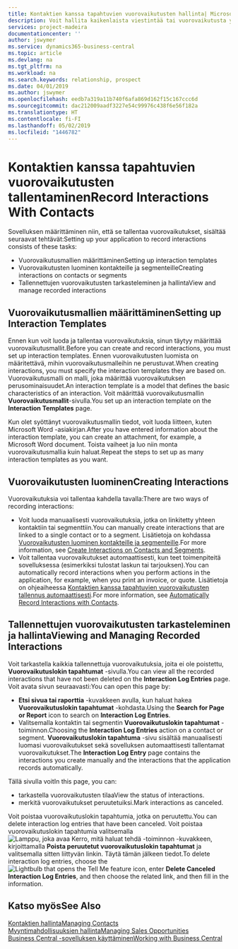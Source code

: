 ```yaml
---
title: Kontaktien kanssa tapahtuvien vuorovaikutusten hallinta| Microsoft Docs
description: Voit hallita kaikenlaista viestintää tai vuorovaikutusta yrityksesi ja kontaktiesi välillä, kuten kirjeenvaihtoa, puheluja ja kokouksia.
services: project-madeira
documentationcenter: ''
author: jswymer
ms.service: dynamics365-business-central
ms.topic: article
ms.devlang: na
ms.tgt_pltfrm: na
ms.workload: na
ms.search.keywords: relationship, prospect
ms.date: 04/01/2019
ms.author: jswymer
ms.openlocfilehash: eedb7a319a11b740f6afa869d162f15c167ccc6d
ms.sourcegitcommit: dac212009aadf3227e54c99976c438f6e56f182a
ms.translationtype: HT
ms.contentlocale: fi-FI
ms.lasthandoff: 05/02/2019
ms.locfileid: "1446782"
---
```

# <a name="record-interactions-with-contacts"></a><span data-ttu-id="84c59-103">Kontaktien kanssa tapahtuvien vuorovaikutusten tallentaminen</span><span class="sxs-lookup"><span data-stu-id="84c59-103">Record Interactions With Contacts</span></span>
<span data-ttu-id="84c59-104">Sovelluksen määrittäminen niin, että se tallentaa vuorovaikutukset, sisältää seuraavat tehtävät:</span><span class="sxs-lookup"><span data-stu-id="84c59-104">Setting up your application to record interactions consists of these tasks:</span></span>

* <span data-ttu-id="84c59-105">Vuorovaikutusmallien määrittäminen</span><span class="sxs-lookup"><span data-stu-id="84c59-105">Setting up interaction templates</span></span>  
* <span data-ttu-id="84c59-106">Vuorovaikutusten luominen kontakteille ja segmenteille</span><span class="sxs-lookup"><span data-stu-id="84c59-106">Creating interactions on contacts or segments</span></span>  
* <span data-ttu-id="84c59-107">Tallennettujen vuorovaikutusten tarkasteleminen ja hallinta</span><span class="sxs-lookup"><span data-stu-id="84c59-107">View and manage recorded interactions</span></span>  

##  <a name="setting-up-interaction-templates"></a><span data-ttu-id="84c59-108">Vuorovaikutusmallien määrittäminen</span><span class="sxs-lookup"><span data-stu-id="84c59-108">Setting up Interaction Templates</span></span>
<span data-ttu-id="84c59-109">Ennen kun voit luoda ja tallentaa vuorovaikutuksia, sinun täytyy määrittää vuorovaikutusmallit.</span><span class="sxs-lookup"><span data-stu-id="84c59-109">Before you can create and record interactions, you must set up interaction templates.</span></span> <span data-ttu-id="84c59-110">Ennen vuorovaikutusten luomista on määritettävä, mihin vuorovaikutusmalleihin ne perustuvat.</span><span class="sxs-lookup"><span data-stu-id="84c59-110">When creating interactions, you must specify the interaction templates they are based on.</span></span> <span data-ttu-id="84c59-111">Vuorovaikutusmalli on malli, joka määrittää vuorovaikutuksen perusominaisuudet.</span><span class="sxs-lookup"><span data-stu-id="84c59-111">An interaction template is a model that defines the basic characteristics of an interaction.</span></span>
<span data-ttu-id="84c59-112">Voit määrittää vuorovaikutusmallin **Vuorovaikutusmallit**-sivulla.</span><span class="sxs-lookup"><span data-stu-id="84c59-112">You set up an interaction template on the **Interaction Templates** page.</span></span>

<span data-ttu-id="84c59-113">Kun olet syöttänyt vuorovaikutusmallin tiedot, voit luoda liitteen, kuten Microsoft Word -asiakirjan.</span><span class="sxs-lookup"><span data-stu-id="84c59-113">After you have entered information about the interaction template, you can create an attachment, for example, a Microsoft Word document.</span></span> <span data-ttu-id="84c59-114">Toista vaiheet ja luo niin monta vuorovaikutusmallia kuin haluat.</span><span class="sxs-lookup"><span data-stu-id="84c59-114">Repeat the steps to set up as many interaction templates as you want.</span></span>  

## <a name="creating-interactions"></a><span data-ttu-id="84c59-115">Vuorovaikutusten luominen</span><span class="sxs-lookup"><span data-stu-id="84c59-115">Creating Interactions</span></span>
<span data-ttu-id="84c59-116">Vuorovaikutuksia voi tallentaa kahdella tavalla:</span><span class="sxs-lookup"><span data-stu-id="84c59-116">There are two ways of recording interactions:</span></span>

* <span data-ttu-id="84c59-117">Voit luoda manuaalisesti vuorovaikutuksia, jotka on linkitetty yhteen kontaktiin tai segmenttiin.</span><span class="sxs-lookup"><span data-stu-id="84c59-117">You can manually create interactions that are linked to a single contact or to a segment.</span></span> <span data-ttu-id="84c59-118">Lisätietoja on kohdassa [Vuorovaikutusten luominen kontakteille ja segmenteille](marketing-how-create-interactions.md).</span><span class="sxs-lookup"><span data-stu-id="84c59-118">For more information, see [Create Interactions on Contacts and Segments](marketing-how-create-interactions.md).</span></span>  
* <span data-ttu-id="84c59-119">Voit tallentaa vuorovaikutukset automaattisesti, kun teet toimenpiteitä sovelluksessa (esimerkiksi tulostat laskun tai tarjouksen).</span><span class="sxs-lookup"><span data-stu-id="84c59-119">You can automatically record interactions when you perform actions in the application, for example, when you print an invoice, or quote.</span></span> <span data-ttu-id="84c59-120">Lisätietoja on ohjeaiheessa [Kontaktien kanssa tapahtuvien vuorovaikutusten tallennus automaattisesti](marketing-auto-record-interactions.md).</span><span class="sxs-lookup"><span data-stu-id="84c59-120">For more information, see [Automatically Record Interactions with Contacts](marketing-auto-record-interactions.md).</span></span>

## <a name="viewing-and-managing-recorded-interactions"></a><span data-ttu-id="84c59-121">Tallennettujen vuorovaikutusten tarkasteleminen ja hallinta</span><span class="sxs-lookup"><span data-stu-id="84c59-121">Viewing and Managing Recorded Interactions</span></span>
<span data-ttu-id="84c59-122">Voit tarkastella kaikkia tallennettuja vuorovaikutuksia, joita ei ole poistettu, **Vuorovaikutuslokin tapahtumat** -sivulla.</span><span class="sxs-lookup"><span data-stu-id="84c59-122">You can view all the recorded interactions that have not been deleted on the **Interaction Log Entries** page.</span></span> <span data-ttu-id="84c59-123">Voit avata sivun seuraavasti:</span><span class="sxs-lookup"><span data-stu-id="84c59-123">You can open this page by:</span></span>

* <span data-ttu-id="84c59-124">**Etsi sivua tai raporttia** -kuvakkeen avulla, kun haluat hakea **Vuorovaikutuslokin tapahtumat** -kohdasta.</span><span class="sxs-lookup"><span data-stu-id="84c59-124">Using the **Search for Page or Report** icon to search on **Interaction Log Entries**.</span></span>
* <span data-ttu-id="84c59-125">Valitsemalla kontaktin tai segmentin **Vuorovaikutuslokin tapahtumat** -toiminnon.</span><span class="sxs-lookup"><span data-stu-id="84c59-125">Choosing the **Interaction Log Entries** action on a contact or segment.</span></span>
  <span data-ttu-id="84c59-126">**Vuorovaikutuslokin tapahtuma** -sivu sisältää manuaalisesti luomasi vuorovaikutukset sekä sovelluksen automaattisesti tallentamat vuorovaikutukset.</span><span class="sxs-lookup"><span data-stu-id="84c59-126">The **Interaction Log Entry** page contains the interactions you create manually and the interactions that the application records automatically.</span></span>

<span data-ttu-id="84c59-127">Tällä sivulla voit</span><span class="sxs-lookup"><span data-stu-id="84c59-127">In this page, you can:</span></span>

* <span data-ttu-id="84c59-128">tarkastella vuorovaikutusten tilaa</span><span class="sxs-lookup"><span data-stu-id="84c59-128">View the status of interactions.</span></span>
* <span data-ttu-id="84c59-129">merkitä vuorovaikutukset peruutetuiksi.</span><span class="sxs-lookup"><span data-stu-id="84c59-129">Mark interactions as canceled.</span></span>

<span data-ttu-id="84c59-130">Voit poistaa vuorovaikutuslokin tapahtumia, jotka on peruutettu.</span><span class="sxs-lookup"><span data-stu-id="84c59-130">You can delete interaction log entries that have been canceled.</span></span> <span data-ttu-id="84c59-131">Voit poistaa vuorovaikutuslokin tapahtumia valitsemalla ![Lamppu, joka avaa Kerro, mitä haluat tehdä -toiminnon](media/ui-search/search_small.png "Kerro, mitä haluat tehdä") -kuvakkeen, kirjoittamalla **Poista peruutetut vuorovaikutuslokin tapahtumat** ja valitsemalla sitten liittyvän linkin. Täytä tämän jälkeen tiedot.</span><span class="sxs-lookup"><span data-stu-id="84c59-131">To delete interaction log entries, choose the ![Lightbulb that opens the Tell Me feature](media/ui-search/search_small.png "Tell me what you want to do") icon, enter **Delete Canceled Interaction Log Entries**, and then choose the related link, and then fill in the information.</span></span>

## <a name="see-also"></a><span data-ttu-id="84c59-132">Katso myös</span><span class="sxs-lookup"><span data-stu-id="84c59-132">See Also</span></span>
[<span data-ttu-id="84c59-133">Kontaktien hallinta</span><span class="sxs-lookup"><span data-stu-id="84c59-133">Managing Contacts</span></span>](marketing-contacts.md)  
[<span data-ttu-id="84c59-134">Myyntimahdollisuuksien hallinta</span><span class="sxs-lookup"><span data-stu-id="84c59-134">Managing Sales Opportunities</span></span>](marketing-manage-sales-opportunities.md)  
[<span data-ttu-id="84c59-135">Business Central -sovelluksen käyttäminen</span><span class="sxs-lookup"><span data-stu-id="84c59-135">Working with Business Central</span></span>](ui-work-product.md)  

